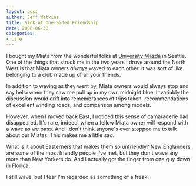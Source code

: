 ```yaml
--- 
layout: post
author: Jeff Watkins
title: Sick of One-Sided Friendship
date: 2006-06-30
categories: 
- Life
---
```


I bought my Miata from the wonderful folks at [University Mazda](http://www.umazda.com/) in Seattle. One of the things that struck me in the two years I drove around the North West is that Miata owners _always_ waved to each other. It was sort of like belonging to a club made up of all your friends.

In addition to waving as they went by, Miata owners would always stop and say hello when they saw me pull up in my own midnight blue. Invariably the discussion would drift into remembrances of trips taken, recommendations of excellent winding roads, and comparison among models.

However, when I moved back East, I noticed this sense of camaraderie had disappeared. It's rare, indeed, when a fellow Miata owner will respond with a wave as we pass. And I don't think anyone's ever stopped me to talk about our Miatas. This makes me a little sad.

What is it about Easterners that makes them so unfriendly? New Englanders are some of the most friendly people I've met, but they don't wave any more than New Yorkers do. And I actually got the finger from one guy down in Florida.

I still wave, but I fear I'm regarded as something of a freak.
